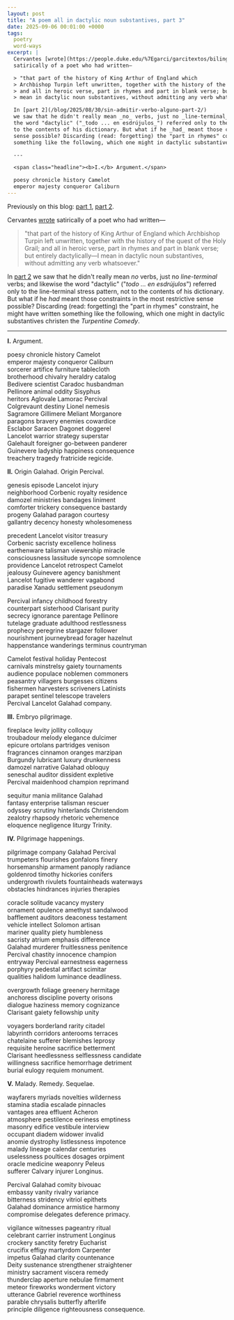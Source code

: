 ```yaml
---
layout: post
title: "A poem all in dactylic noun substantives, part 3"
date: 2025-09-06 00:01:00 +0000
tags:
  poetry
  word-ways
excerpt: |
  Cervantes [wrote](https://people.duke.edu/%7Egarci/garcitextos/bilingues/CERVANTES-MD/NOVELAS-EJEMPLARES/COLOQUIO-PERROS.HTM)
  satirically of a poet who had written—

  > "that part of the history of King Arthur of England which
  > Archbishop Turpin left unwritten, together with the history of the quest of the Holy Grail;
  > and all in heroic verse, part in rhymes and part in blank verse; but entirely dactylically—I
  > mean in dactylic noun substantives, without admitting any verb whatsoever."

  In [part 2](/blog/2025/08/30/sin-admitir-verbo-alguno-part-2/)
  we saw that he didn't really mean _no_ verbs, just no _line-terminal_ verbs; and likewise
  the word "dactylic" ("_todo ... en esdrújulos_") referred only to the line-terminal stress pattern, not
  to the contents of his dictionary. But what if he _had_ meant those constraints in the most restrictive
  sense possible? Discarding (read: forgetting) the "part in rhymes" constraint, he might have written
  something like the following, which one might in dactylic substantives christen the _Turpentine Comedy_:

  ---

  <span class="headline"><b>I.</b> Argument.</span>

  poesy chronicle history Camelot  
  emperor majesty conqueror Caliburn
---
```


Previously on this blog: [part 1](/blog/2025/08/28/sin-admitir-verbo-alguno/),
[part 2](/blog/2025/08/30/sin-admitir-verbo-alguno-part-2/).

Cervantes [wrote](https://people.duke.edu/%7Egarci/garcitextos/bilingues/CERVANTES-MD/NOVELAS-EJEMPLARES/COLOQUIO-PERROS.HTM)
satirically of a poet who had written—

> "that part of the history of King Arthur of England which
> Archbishop Turpin left unwritten, together with the history of the quest of the Holy Grail;
> and all in heroic verse, part in rhymes and part in blank verse; but entirely dactylically—I
> mean in dactylic noun substantives, without admitting any verb whatsoever."

In [part 2](/blog/2025/08/30/sin-admitir-verbo-alguno-part-2/)
we saw that he didn't really mean _no_ verbs, just no _line-terminal_ verbs; and likewise
the word "dactylic" ("_todo ... en esdrújulos_") referred only to the line-terminal stress pattern, not
to the contents of his dictionary. But what if he _had_ meant those constraints in the most restrictive
sense possible? Discarding (read: forgetting) the "part in rhymes" constraint, he might have written
something like the following, which one might in dactylic substantives christen the _Turpentine Comedy_.

---

<span class="headline"><b>I.</b> Argument.</span>

poesy chronicle history Camelot  
emperor majesty conqueror Caliburn  
sorcerer artifice furniture tablecloth  
brotherhood chivalry heraldry catalog  
Bedivere scientist Caradoc husbandman  
Pellinore animal oddity Sisyphus  
heritors Aglovale Lamorac Percival  
Colgrevaunt destiny Lionel nemesis  
Sagramore Gillimere Meliant Morganore  
paragons bravery enemies cowardice  
Esclabor Saracen Dagonet doggerel  
Lancelot warrior strategy superstar  
Galehault foreigner go-between panderer  
Guinevere ladyship happiness consequence  
treachery tragedy fratricide regicide.

<span class="headline"><b>II.</b> Origin Galahad. Origin Percival.</span>

genesis episode Lancelot injury  
neighborhood Corbenic royalty residence  
damozel ministries bandages liniment  
comforter trickery consequence bastardy  
progeny Galahad paragon courtesy  
gallantry decency honesty wholesomeness

precedent Lancelot visitor treasury  
Corbenic sacristy excellence holiness  
earthenware talisman viewership miracle  
consciousness lassitude syncope somnolence  
providence Lancelot retrospect Camelot  
jealousy Guinevere agency banishment  
Lancelot fugitive wanderer vagabond  
paradise Xanadu settlement pseudonym

Percival infancy childhood forestry  
counterpart sisterhood Clarisant purity  
secrecy ignorance parentage Pellinore  
tutelage graduate adulthood restlessness  
prophecy peregrine stargazer follower  
nourishment journeybread forager hazelnut  
happenstance wanderings terminus countryman

Camelot festival holiday Pentecost  
carnivals minstrelsy gaiety tournaments  
audience populace noblemen commoners  
peasantry villagers burgesses citizens  
fishermen harvesters scriveners Latinists  
parapet sentinel telescope travelers  
Percival Lancelot Galahad company.

<span class="headline"><b>III.</b> Embryo pilgrimage.</span>

fireplace levity jollity colloquy  
troubadour melody elegance dulcimer  
epicure ortolans partridges venison  
fragrances cinnamon oranges marzipan  
Burgundy lubricant luxury drunkenness  
damozel narrative Galahad obloquy  
seneschal auditor dissident expletive  
Percival maidenhood champion reprimand

sequitur mania militance Galahad  
fantasy enterprise talisman rescuer  
odyssey scrutiny hinterlands Christendom  
zealotry rhapsody rhetoric vehemence  
eloquence negligence liturgy Trinity.

<span class="headline"><b>IV.</b> Pilgrimage happenings.</span>

pilgrimage company Galahad Percival  
trumpeters flourishes gonfalons finery  
horsemanship armament panoply radiance  
goldenrod timothy hickories conifers  
undergrowth rivulets fountainheads waterways  
obstacles hindrances injuries therapies

coracle solitude vacancy mystery  
ornament opulence amethyst sandalwood  
bafflement auditors deaconess testament  
vehicle intellect Solomon artisan  
mariner quality piety humbleness  
sacristy atrium emphasis difference  
Galahad murderer fruitlessness penitence  
Percival chastity innocence champion  
entryway Percival earnestness eagerness  
porphyry pedestal artifact scimitar  
qualities halidom luminance deadliness.

overgrowth foliage greenery hermitage  
anchoress discipline poverty orisons  
dialogue haziness memory cognizance  
Clarisant gaiety fellowship unity

voyagers borderland rarity citadel  
labyrinth corridors anterooms terraces  
chatelaine sufferer blemishes leprosy  
requisite heroine sacrifice betterment  
Clarisant heedlessness selflessness candidate  
willingness sacrifice hemorrhage detriment  
burial eulogy requiem monument.

<span class="headline"><b>V.</b> Malady. Remedy. Sequelae.</span>

wayfarers myriads novelties wilderness  
stamina stadia escalade pinnacles  
vantages area effluent Acheron  
atmosphere pestilence eeriness emptiness  
masonry edifice vestibule interview  
occupant diadem widower invalid  
anomie dystrophy listlessness impotence  
malady lineage calendar centuries  
uselessness poultices dosages orpiment  
oracle medicine weaponry Peleus  
sufferer Calvary injurer Longinus.

Percival Galahad comity bivouac  
embassy vanity rivalry variance  
bitterness stridency vitriol epithets  
Galahad dominance armistice harmony  
compromise delegates deference primacy.

vigilance witnesses pageantry ritual  
celebrant carrier instrument Longinus  
crockery sanctity feretry Eucharist  
crucifix effigy martyrdom Carpenter  
impetus Galahad clarity countenance  
Deity sustenance strengthener straightener  
ministry sacrament viscera remedy  
thunderclap aperture nebulae firmament  
meteor fireworks wonderment victory  
utterance Gabriel reverence worthiness  
parable chrysalis butterfly afterlife  
principle diligence righteousness consequence.
